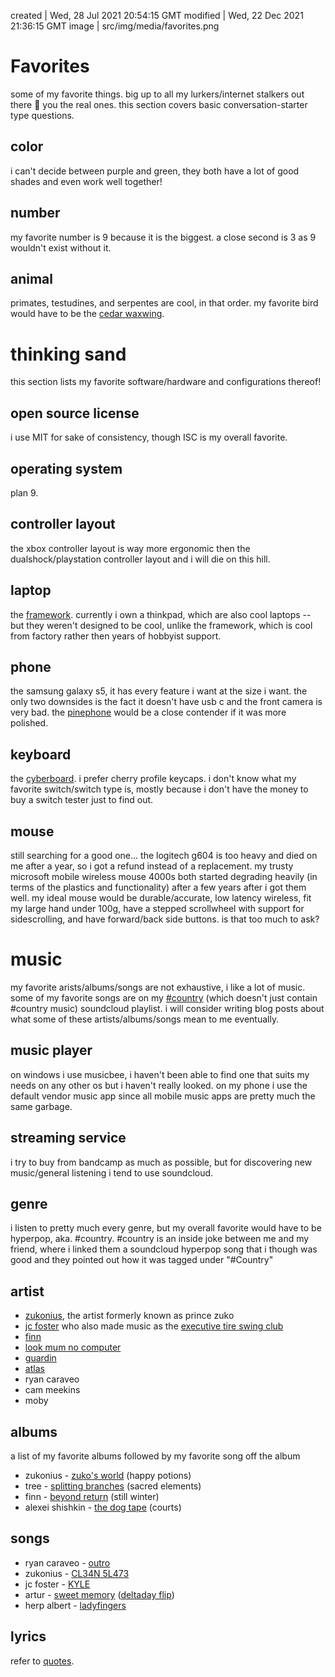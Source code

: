 created | Wed, 28 Jul 2021 20:54:15 GMT
modified | Wed, 22 Dec 2021 21:36:15 GMT
image | src/img/media/favorites.png

# Favorites

some of my favorite things. big up to all my lurkers/internet stalkers out there 🙌 you the real ones. this section covers basic conversation-starter type questions.

## color
i can't decide between purple and green, they both have a lot of good shades and even work well together!

## number
my favorite number is 9 because it is the biggest. a close second is 3 as 9 wouldn't exist without it.

## animal
primates, testudines, and serpentes are cool, in that order. my favorite bird would have to be the <a class="external" href="https://en.wikipedia.org/wiki/Cedar_waxwing">cedar waxwing</a>.

# thinking sand

this section lists my favorite software/hardware and configurations thereof!

## open source license
i use MIT for sake of consistency, though ISC is my overall favorite.

## operating system
plan 9.

## controller layout
the xbox controller layout is way more ergonomic then the dualshock/playstation controller layout and i will die on this hill.

## laptop
the <a class="external" href="https://frame.work/products/laptop-diy-edition">framework</a>. currently i own a thinkpad, which are also cool laptops -- but they weren't designed to be cool, unlike the framework, which is cool from factory rather then years of hobbyist support.

## phone
the samsung galaxy s5, it has every feature i want at the size i want. the only two downsides is the fact it doesn't have usb c and the front camera is very bad. the <a class="external" href="https://pine64.com/product/pinephone-beta-edition-with-convergence-package-linux-smartphone-open-for-preorder-soon/">pinephone</a> would be a close contender if it was more polished.

## keyboard
the <a class="external" href="https://www.angrymiao.com/cyberboard">cyberboard</a>. i prefer cherry profile keycaps. i don't know what my favorite switch/switch type is, mostly because i don't have the money to buy a switch tester just to find out.

## mouse
still searching for a good one... the logitech g604 is too heavy and died on me after a year, so i got a refund instead of a replacement. my trusty microsoft mobile wireless mouse 4000s both started degrading heavily (in terms of the plastics and functionality) after a few years after i got them well. my ideal mouse would be durable/accurate, low latency wireless, fit my large hand under 100g, have a stepped scrollwheel with support for sidescrolling, and have forward/back side buttons. is that too much to ask?

# music

my favorite arists/albums/songs are not exhaustive, i like a lot of music. some of my favorite songs are on my <a class="external" href="https://soundcloud.com/pasinazera/sets/country">#country</a> (which doesn't just contain #country music) soundcloud playlist. i will consider writing blog posts about what some of these artists/albums/songs mean to me eventually.

## music player
on windows i use musicbee, i haven't been able to find one that suits my needs on any other os but i haven't really looked. on my phone i use the default vendor music app since all mobile music apps are pretty much the same garbage.

## streaming service
i try to buy from bandcamp as much as possible, but for discovering new music/general listening i tend to use soundcloud.

## genre
i listen to pretty much every genre, but my overall favorite would have to be hyperpop, aka. #country. #country is an inside joke between me and my friend, where i linked them a soundcloud hyperpop song that i though was good and they pointed out how it was tagged under "#Country"

## artist
<ul>
<li><a class="external" href="https://soundcloud.com/zukosworld">zukonius</a>, the artist formerly known as prince zuko</li>
<li><a class="external" href="https://www.youtube.com/watch?v=TWtND7FE7dg&list=PLOCKP-Kun4ZkfVAsGWS0zNK6nVpPSIWRq">jc foster</a> who also made music as the <a class="external" href="https://soundcloud.com/executivetireswingclub/tracks">executive tire swing club</a></li>
<li><a class="external" href="https://soundcloud.com/finnxmusic/tracks">finn</a></li>
<li><a class="external" href="https://www.youtube.com/channel/UCafxR2HWJRmMfSdyZXvZMTw">look mum no computer</a></li>
<li><a class="external" href="https://www.youtube.com/c/Guardinmusic">guardin</a></li>
<li><a class="external" href="https://soundcloud.com/atlas">atlas</a></li>
<li>ryan caraveo</li>
<li>cam meekins</li>
<li>moby</li>
</ul>

## albums
a list of my favorite albums followed by my favorite song off the album

<ul>
<li>zukonius - <a class="external" href="https://soundcloud.com/zukosworld/sets/zukos-world">zuko's world</a> (happy potions)</li>
<li>tree - <a class="external" href="https://www.youtube.com/watch?v=m5pmEI5FsEU">splitting branches</a> (sacred elements)</li>
<li>finn - <a class="external" href="https://finnxmusic.bandcamp.com/album/beyond-return">beyond return</a> (still winter)</li>
<li>alexei shishkin - <a class="external" href="https://alexeishishkin.bandcamp.com/album/the-dog-tape-2">the dog tape</a> (courts)</li>
</ul>

## songs
<ul>
<li>ryan caraveo - <a class="external" href="https://www.youtube.com/watch?v=1OSVjAD0nIU">outro</a></li>
<li>zukonius - <a class="external" href="https://soundcloud.com/zukosworld/cl34n-5l473?in=zukosworld/sets/1g174l-mpr35510n5">CL34N 5L473</a></li>
<li>jc foster - <a class="external" href="https://soundcloud.com/executivetireswingclub/kyle">KYLE</a></li>
<li>artur - <a class="external" href="https://www.youtube.com/watch?v=QbLKD7u1B0U">sweet memory</a> (<a class="external" href="https://soundcloud.com/deltaday/arthur-sweet-memory-deltaday-flip">deltaday flip</a>)</li>
<li>herp albert - <a class="external" href="https://www.youtube.com/watch?v=l6U1JB7z-I8">ladyfingers</a></li>
</ul>

## lyrics
refer to <a href="quotes.html">quotes</a>.
